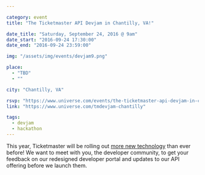 ```yaml
---

category: event
title: "The Ticketmaster API Devjam in Chantilly, VA!"

date_title: "Saturday, September 24, 2016 @ 9am"
date_start: "2016-09-24 17:30:00"
date_end: "2016-09-24 23:59:00"

img: "/assets/img/events/devjam9.png"

place: 
  - "TBD"
  - ""

city: "Chantilly, VA"

rsvp: "https://www.universe.com/events/the-ticketmaster-api-devjam-in-chantilly-va-tickets-chantilly-6XK53N"
link: "https://www.universe.com/tmdevjam-chantilly"

tags: 
  - devjam
  - hackathon
---
```


This year, Ticketmaster will be rolling out [more new technology](https://medium.com/ticketmaster-tech/open-platform-at-ticketmaster-e1f3b05cd417) than ever before! We want to meet with you, the developer community, to get your feedback on our redesigned developer portal and updates to our API offering before we launch them.
